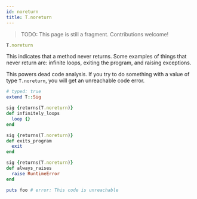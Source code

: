 ```yaml
---
id: noreturn
title: T.noreturn
---
```


> TODO: This page is still a fragment. Contributions welcome!

```ruby
T.noreturn
```

This indicates that a method never returns. Some examples of things that never
return are: infinite loops, exiting the program, and raising exceptions.

This powers dead code analysis. If you try to do something with a value of type
`T.noreturn`, you will get an unreachable code error.

```ruby
# typed: true
extend T::Sig

sig {returns(T.noreturn)}
def infinitely_loops
  loop {}
end

sig {returns(T.noreturn)}
def exits_program
  exit
end

sig {returns(T.noreturn)}
def always_raises
  raise RuntimeError
end

puts foo # error: This code is unreachable
```
